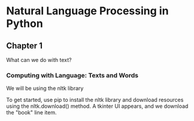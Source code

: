 # Natural Language Processing in Python

## Chapter 1

What can we do with text?

### Computing with Language: Texts and Words

We will be using the nltk library

To get started, use pip to install the nltk library and download resources using the nltk.download() method. A tkinter UI appears, and we download the "book" line item.
